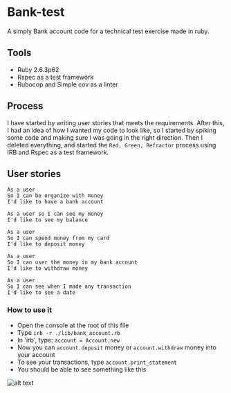 # Bank-test

A simply Bank account code for a technical test exercise made in ruby.

## Tools

- Ruby 2.6.3p62
- Rspec as a test framework
- Rubocop and Simple cov as a linter

## Process

I have started by writing user stories that meets the requirements. After this, I had an idea of how I wanted my code to look like, so I started by spiking some code and making sure I was going in the right direction. 
Then I deleted everything, and started the `Red, Green, Refractor` process using IRB and Rspec as a test framework.

## User stories 

```
As a user
So I can be organize with money
I'd like to have a bank account

As a user so I can see my money
I'd like to see my balance

As a user
So I can spend money from my card
I'd like to deposit money

As a user
So I can user the money in my bank account
I'd like to withdraw money

As a user
So I can see when I made any transaction
I'd like to see a date
```

### How to use it

- Open the console at the root of this file
- Type `irb -r ./lib/bank_account.rb`
- In 'irb', type: `account = Account.new`
- Now you can `account.deposit` money or `account.withdraw` money into your account
- To see your transactions, type `account.print_statement`
- You should be able to see something like this

![alt text](https://github.com/jaitone/Bank-test/raw/master/Picture/img.png)

